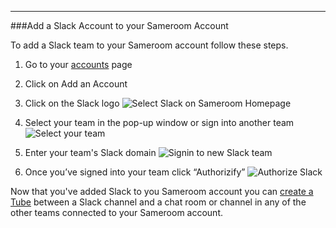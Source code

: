 ---
###Add a Slack Account to your Sameroom Account



To add a Slack team to your Sameroom account follow these steps.

1. Go to your <a href="https://sameroom.io/accounts/" target="_blank">accounts</a> page
2. Click on Add an Account
2. Click on the Slack logo
![Select Slack on Sameroom Homepage](https://in.kato.im/c8e64565780f6a93e7b78d70bba93f0e185d0c87199736f14f961fea3d7ed5f8/Sameroom%20Select%20Slack.png)

3. Select your team in the pop-up window or sign into another team
![Select your team](https://in.kato.im/240cbcbb342402312fa7151b4bd2e675c6e382bfcfd53d0fc237fff2ea31ede/Sameroom%20Select%20Slack%20Team%20copy.png)

3. Enter your team's Slack domain
![Signin to new Slack team](https://in.kato.im/4ace4abeabe9e7b1a8b2c1c257c71b444febdc31b120ef7af1bc553f7782edee/Sameroom%20Slack%20Sign%20In.png)

4. Once you’ve signed into your team click “Authorizify”
![Authorize Slack](https://in.kato.im/87ae75b3e8b55eb5a119eaa24ec391de561c3869bdb3855a8c9a71bcba5cb155/Sameroom%20Authorize%20Slack%20copy.png)


Now that you've added Slack to you Sameroom account you can [create a Tube](/getting-started/en/tubes-portals/tubes) between a Slack channel and a chat room or channel in any of the other teams connected to your Sameroom account.
